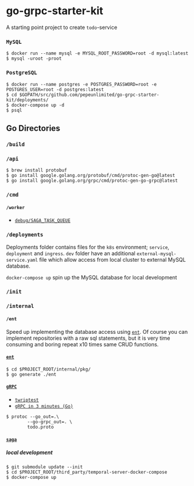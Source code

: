 # go-grpc-starter-kit

A starting point project to create `todo`-service

### `MySQL`

``` $ docker run --name mysql -e MYSQL_ROOT_PASSWORD=root -d mysql:latest ```  
``` $ mysql -uroot -proot  ```  

### `PostgreSQL`

``` $ docker run --name postgres -e POSTGRES_PASSWORD=root -e POSTGRES_USER=root -d postgres:latest ```  
``` $ cd $GOPATH/src/github.com/pepeunlimited/go-grpc-starter-kit/deployments/ ```  
``` $ docker-compose up -d ```  
``` $ psql ```  

## Go Directories

### `/build`

### `/api`
``` $ brew install protobuf ```  
``` $ go install google.golang.org/protobuf/cmd/protoc-gen-go@latest ```  
``` $ go install google.golang.org/grpc/cmd/protoc-gen-go-grpc@latest ```  

### `/cmd`


#### `/worker`
- [`debug/SAGA_TASK_QUEUE`](http://localhost:8088/namespaces/default/task-queues/SAGA_TASK_QUEUE)

### `/deployments`
Deployments folder contains files for the `k8s` environment; `service`, `deployment` and `ingress`. `dev` folder have an additional `external-mysql-service.yaml` file which allow access from local cluster to external MySQL database.  

`docker-compose up` spin up the MySQL database for local development 

### `/init`

### `/internal`

#### `/ent`
Speed up implementing the database access using [`ent`](https://github.com/facebookincubator/ent).
Of course you can implement repositories with a raw sql statements,
but it is very time consuming and boring repeat x10 times same CRUD functions.

#### [`ent`](https://github.com/facebookincubator/ent)
``` $ cd $PROJECT_ROOT/internal/pkg/ ```  
``` $ go generate ./ent ```  

#### [`gRPC`](https://grpc.io/docs/languages/go/quickstart/)

-   [`twriptest`](https://github.com/twitchtv/twirp/tree/master/internal/twirptest)
-   [`gRPC in 3 minutes (Go)`](https://go.googlesource.com/grpc-review/+/refs/heads/PR/570/examples/README.md)

``` 
$ protoc --go_out=.\
		--go-grpc_out=. \
		todo.proto
```   

#### [`saga`](https://github.com/temporalio/temporal)

##### local development
``` $ git submodule update --init ```  
``` $ cd $PROJECT_ROOT/third_party/temporal-server-docker-compose ```  
``` $ docker-compose up ```  
